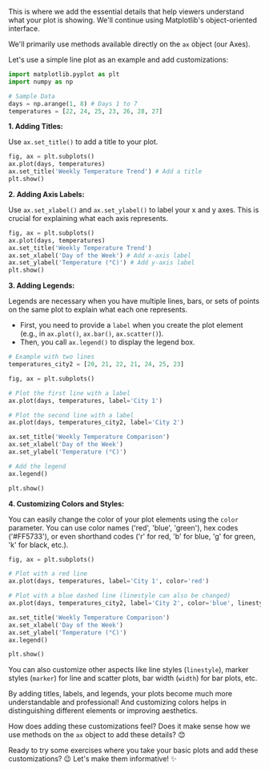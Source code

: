 This is where we add the essential details that help viewers understand what your plot is showing. We'll continue using Matplotlib's object-oriented interface.

We'll primarily use methods available directly on the `ax` object (our Axes).

Let's use a simple line plot as an example and add customizations:

```python
import matplotlib.pyplot as plt
import numpy as np

# Sample Data
days = np.arange(1, 8) # Days 1 to 7
temperatures = [22, 24, 25, 23, 26, 28, 27]
```

**1. Adding Titles:**

Use `ax.set_title()` to add a title to your plot.

```python
fig, ax = plt.subplots()
ax.plot(days, temperatures)
ax.set_title('Weekly Temperature Trend') # Add a title
plt.show()
```

**2. Adding Axis Labels:**

Use `ax.set_xlabel()` and `ax.set_ylabel()` to label your x and y axes. This is crucial for explaining what each axis represents.

```python
fig, ax = plt.subplots()
ax.plot(days, temperatures)
ax.set_title('Weekly Temperature Trend')
ax.set_xlabel('Day of the Week') # Add x-axis label
ax.set_ylabel('Temperature (°C)') # Add y-axis label
plt.show()
```

**3. Adding Legends:**

Legends are necessary when you have multiple lines, bars, or sets of points on the same plot to explain what each one represents.

- First, you need to provide a `label` when you create the plot element (e.g., in `ax.plot()`, `ax.bar()`, `ax.scatter()`).
- Then, you call `ax.legend()` to display the legend box.

```python
# Example with two lines
temperatures_city2 = [20, 21, 22, 21, 24, 25, 23]

fig, ax = plt.subplots()

# Plot the first line with a label
ax.plot(days, temperatures, label='City 1')

# Plot the second line with a label
ax.plot(days, temperatures_city2, label='City 2')

ax.set_title('Weekly Temperature Comparison')
ax.set_xlabel('Day of the Week')
ax.set_ylabel('Temperature (°C)')

# Add the legend
ax.legend()

plt.show()
```

**4. Customizing Colors and Styles:**

You can easily change the color of your plot elements using the `color` parameter. You can use color names ('red', 'blue', 'green'), hex codes ('#FF5733'), or even shorthand codes ('r' for red, 'b' for blue, 'g' for green, 'k' for black, etc.).

```python
fig, ax = plt.subplots()

# Plot with a red line
ax.plot(days, temperatures, label='City 1', color='red')

# Plot with a blue dashed line (linestyle can also be changed)
ax.plot(days, temperatures_city2, label='City 2', color='blue', linestyle='--')

ax.set_title('Weekly Temperature Comparison')
ax.set_xlabel('Day of the Week')
ax.set_ylabel('Temperature (°C)')
ax.legend()

plt.show()
```

You can also customize other aspects like line styles (`linestyle`), marker styles (`marker`) for line and scatter plots, bar width (`width`) for bar plots, etc.

By adding titles, labels, and legends, your plots become much more understandable and professional! And customizing colors helps in distinguishing different elements or improving aesthetics.

How does adding these customizations feel? Does it make sense how we use methods on the `ax` object to add these details? 😊

Ready to try some exercises where you take your basic plots and add these customizations? 😉 Let's make them informative! ✨